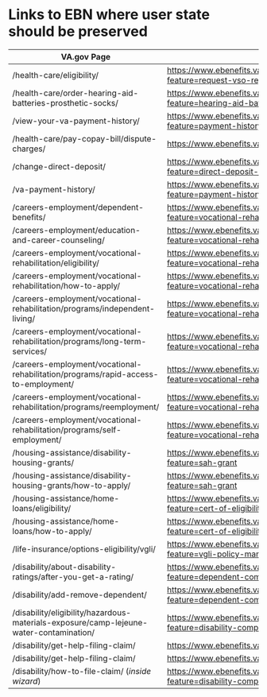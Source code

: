 # Links to EBN where user state should be preserved

| VA.gov Page | Link
| ---- | ----
| /health-care/eligibility/ | https://www.ebenefits.va.gov/ebenefits/about/feature?feature=request-vso-representative
| /health-care/order-hearing-aid-batteries-prosthetic-socks/ | https://www.ebenefits.va.gov/ebenefits/about/feature?feature=hearing-aid-batteries-and-prosthetic-socks
| /view-your-va-payment-history/ | https://www.ebenefits.va.gov/ebenefits/about/feature?feature=payment-history
| /health-care/pay-copay-bill/dispute-charges/ | https://www.ebenefits.va.gov/ebenefits/vso-search
| /change-direct-deposit/ | https://www.ebenefits.va.gov/ebenefits/about/feature?feature=direct-deposit-and-contact-information
| /va-payment-history/ | https://www.ebenefits.va.gov/ebenefits/about/feature?feature=payment-history
| /careers-employment/dependent-benefits/ | https://www.ebenefits.va.gov/ebenefits/about/feature?feature=vocational-rehabilitation-and-employment
| /careers-employment/education-and-career-counseling/ | https://www.ebenefits.va.gov/ebenefits/about/feature?feature=vocational-rehabilitation-and-employment
| /careers-employment/vocational-rehabilitation/eligibility/ | https://www.ebenefits.va.gov/ebenefits/about/feature?feature=vocational-rehabilitation-and-employment
| /careers-employment/vocational-rehabilitation/how-to-apply/ | https://www.ebenefits.va.gov/ebenefits/about/feature?feature=vocational-rehabilitation-and-employment
| /careers-employment/vocational-rehabilitation/programs/independent-living/ | https://www.ebenefits.va.gov/ebenefits/about/feature?feature=vocational-rehabilitation-and-employment
| /careers-employment/vocational-rehabilitation/programs/long-term-services/ | https://www.ebenefits.va.gov/ebenefits/about/feature?feature=vocational-rehabilitation-and-employment
| /careers-employment/vocational-rehabilitation/programs/rapid-access-to-employment/ | https://www.ebenefits.va.gov/ebenefits/about/feature?feature=vocational-rehabilitation-and-employment
| /careers-employment/vocational-rehabilitation/programs/reemployment/ | https://www.ebenefits.va.gov/ebenefits/about/feature?feature=vocational-rehabilitation-and-employment
| /careers-employment/vocational-rehabilitation/programs/self-employment/ | https://www.ebenefits.va.gov/ebenefits/about/feature?feature=vocational-rehabilitation-and-employment
| /housing-assistance/disability-housing-grants/ | https://www.ebenefits.va.gov/ebenefits/about/feature?feature=sah-grant
| /housing-assistance/disability-housing-grants/how-to-apply/ | https://www.ebenefits.va.gov/ebenefits/about/feature?feature=sah-grant
| /housing-assistance/home-loans/eligibility/ | https://www.ebenefits.va.gov/ebenefits/about/feature?feature=cert-of-eligibility-home-loan
| /housing-assistance/home-loans/how-to-apply/ | https://www.ebenefits.va.gov/ebenefits/about/feature?feature=cert-of-eligibility-home-loan
| /life-insurance/options-eligibility/vgli/ | https://www.ebenefits.va.gov/ebenefits/about/feature?feature=vgli-policy-management
| /disability/about-disability-ratings/after-you-get-a-rating/ | https://www.ebenefits.va.gov/ebenefits/about/feature?feature=dependent-compensation
| /disability/add-remove-dependent/ | https://www.ebenefits.va.gov/ebenefits/about/feature?feature=dependent-compensation
| /disability/eligibility/hazardous-materials-exposure/camp-lejeune-water-contamination/ | https://www.ebenefits.va.gov/ebenefits/about/feature?feature=disability-compensation
| /disability/get-help-filing-claim/ | https://www.ebenefits.va.gov/ebenefits/vso-search
| /disability/get-help-filing-claim/ | https://www.ebenefits.va.gov/ebenefits/manage/representative
| /disability/how-to-file-claim/ (_inside wizard_) | https://www.ebenefits.va.gov/ebenefits/about/feature?feature=disability-compensation

